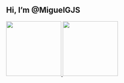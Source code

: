 ## Hi, I’m @MiguelGJS
 <div>
  <a href="https://github.com/MiguelGJS">
  <img height="150em" src="https://github-readme-stats.vercel.app/api?username=MiguelGJS&show_icons=true&theme=dracula&include_all_commits=true&count_private=false"/>
  <img height="150em" src="https://github-readme-stats.vercel.app/api/top-langs/?username=MiguelGJS&layout=compact&langs_count=5&theme=dracula"/>
</div>
